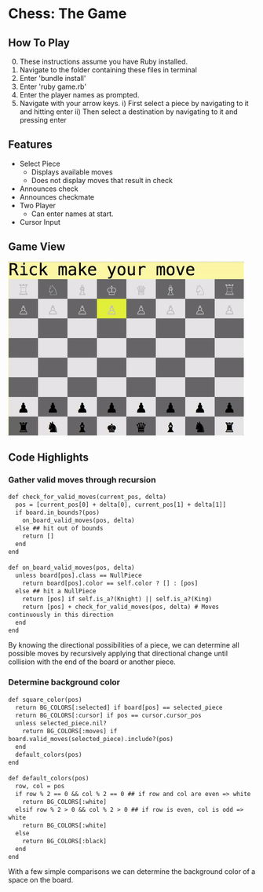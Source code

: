 # Chess: The Game

## How To Play
0) These instructions assume you have Ruby installed.
1) Navigate to the folder containing these files in terminal
2) Enter 'bundle install'
3) Enter 'ruby game.rb'
4) Enter the player names as prompted.
5) Navigate with your arrow keys.
  i) First select a piece by navigating to it and hitting enter
  ii) Then select a destination by navigating to it and pressing enter


## Features
* Select Piece
  * Displays available moves
  * Does not display moves that result in check
* Announces check
* Announces checkmate
* Two Player
  * Can enter names at start.
* Cursor Input

## Game View
![Game View](images/chess.gif)

## Code Highlights

### Gather valid moves through recursion

```
def check_for_valid_moves(current_pos, delta)
  pos = [current_pos[0] + delta[0], current_pos[1] + delta[1]]
  if board.in_bounds?(pos)
    on_board_valid_moves(pos, delta)
  else ## hit out of bounds
    return []
  end
end

def on_board_valid_moves(pos, delta)
  unless board[pos].class == NullPiece
    return board[pos].color == self.color ? [] : [pos]
  else ## hit a NullPiece
    return [pos] if self.is_a?(Knight) || self.is_a?(King)
    return [pos] + check_for_valid_moves(pos, delta) # Moves continuously in this direction
  end
end
```

By knowing the directional possibilities of a piece, we can determine all possible moves by recursively applying that directional change until collision with the end of the board or another piece.

### Determine background color


```
def square_color(pos)
  return BG_COLORS[:selected] if board[pos] == selected_piece
  return BG_COLORS[:cursor] if pos == cursor.cursor_pos
  unless selected_piece.nil?
    return BG_COLORS[:moves] if board.valid_moves(selected_piece).include?(pos)
  end
  default_colors(pos)
end

def default_colors(pos)
  row, col = pos
  if row % 2 == 0 && col % 2 == 0 ## if row and col are even => white
    return BG_COLORS[:white]
  elsif row % 2 > 0 && col % 2 > 0 ## if row is even, col is odd => white
    return BG_COLORS[:white]
  else
    return BG_COLORS[:black]
  end
end
```


With a few simple comparisons we can determine the background color of a space on the board.
